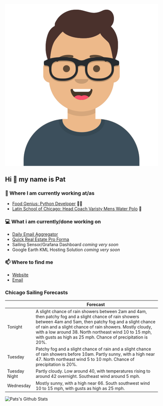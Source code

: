 [![Social banner for p-j-falconer](https://raw.githubusercontent.com/P-J-FALCONER/P-J-FALCONER/master/assets/avataaars.svg)](https://patfalconer.com/)
## Hi :wave: my name is Pat

### 💼 Where I am currently working at/as
- [Food Genius: Python Developer](https://getfoodgenius.com/) 🍔🐍
- [Latin School of Chicago: Head Coach Varisty Mens Water Polo](https://www.latinschool.org/) 🤽


### 💻 What i am currently/done working on
 - [Daily Email Aggregator](https://github.com/P-J-FALCONER/dott_daily_mail)
 - [Quick Real Estate Pro Forma](https://github.com/P-J-FALCONER/henry)
 - Sailing Sensor/Grafana Dashboard *coming very soon*
 - Google Earth KML Hosting Solution *coming very soon*

### 📫 Where to find me
 - [Website](https://patfalconer.com/)
 - [Email](mailto:patrick.j.falconer@gmail.com)


### Chicago Sailing Forecasts
|   | Forecast  |
|---|---|
| Tonight | A slight chance of rain showers between 2am and 4am, then patchy fog and a slight chance of rain showers between 4am and 5am, then patchy fog and a slight chance of rain and a slight chance of rain showers. Mostly cloudy, with a low around 38. North northeast wind 10 to 15 mph, with gusts as high as 25 mph. Chance of precipitation is 20%. |
| Tuesday | Patchy fog and a slight chance of rain and a slight chance of rain showers before 10am. Partly sunny, with a high near 47. North northeast wind 5 to 10 mph. Chance of precipitation is 20%. |
| Tuesday Night | Partly cloudy. Low around 40, with temperatures rising to around 42 overnight. Southeast wind around 5 mph. |
| Wednesday | Mostly sunny, with a high near 66. South southwest wind 10 to 15 mph, with gusts as high as 25 mph. |

![Pats's Github Stats](https://github-readme-stats.vercel.app/api?username=p-j-falconer&show_icons=true&theme=radical)
